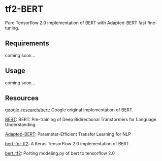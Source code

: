 # tf2-BERT
Pure Tensorflow 2.0 implementation of BERT with Adapted-BERT fast fine-tuning.



## Requirements

coming soon...



## Usage

coming soon...



## Resources

[google-research/bert](https://github.com/google-research/bert): Google original Implementation of BERT.

[BERT](https://arxiv.org/abs/1810.04805): BERT: Pre-training of Deep Bidirectional Transformers for Language Understanding.

[Adapted-BERT](https://arxiv.org/pdf/1902.00751): Parameter-Efficient Transfer Learning for NLP

[bert-for-tf2](https://github.com/kpe/bert-for-tf2): A Keras TensorFlow 2.0 implementation of BERT.

[bert_tf2](https://github.com/u10000129/bert_tf2): Porting modeling.py of bert to tensorflow 2.0

